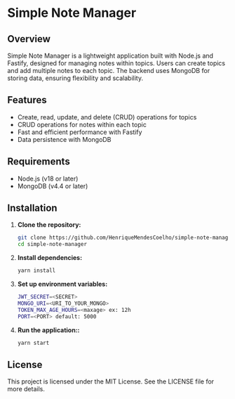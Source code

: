 # Simple Note Manager

## Overview

Simple Note Manager is a lightweight application built with Node.js and Fastify, designed for managing notes within topics. Users can create topics and add multiple notes to each topic. The backend uses MongoDB for storing data, ensuring flexibility and scalability.

## Features

- Create, read, update, and delete (CRUD) operations for topics
- CRUD operations for notes within each topic
- Fast and efficient performance with Fastify
- Data persistence with MongoDB

## Requirements

- Node.js (v18 or later)
- MongoDB (v4.4 or later)

## Installation

1. **Clone the repository:**
   ```sh
   git clone https://github.com/HenriqueMendesCoelho/simple-note-manager.git
   cd simple-note-manager
   ```
2. **Install dependencies:**
   ```sh
   yarn install
   ```
3. **Set up environment variables:**
   ```sh
   JWT_SECRET=<SECRET>
   MONGO_URI=<URI_TO_YOUR_MONGO>
   TOKEN_MAX_AGE_HOURS=<maxage> ex: 12h
   PORT=<PORT> default: 5000
   ```
4. **Run the application::**
   ```sh
   yarn start
   ```

## License

This project is licensed under the MIT License. See the LICENSE file for more details.
